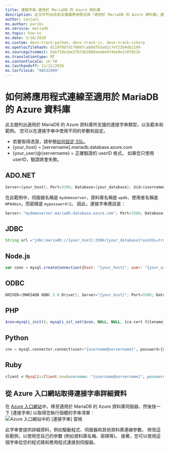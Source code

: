 ```yaml
---
title: 連接字串-適用於 MariaDB 的 Azure 資料庫
description: 此文件列出目前支援讓應用程式與「適用於 MariaDB 的 Azure 資料庫」連線的所有連接字串，包括 ADO.NET (C#)、JDBC、Node.js、ODBC、PHP、Python 與 Ruby。
author: savjani
ms.author: pariks
ms.service: mariadb
ms.topic: how-to
ms.date: 3/18/2020
ms.custom: devx-track-python, devx-track-js, devx-track-csharp
ms.openlocfilehash: 8119f0bfd1f9007cab0df93ad2c7ef22b4db2199
ms.sourcegitcommit: 6ab718e1be2767db2605eeebe974ee9e2c07022b
ms.translationtype: MT
ms.contentlocale: zh-TW
ms.lasthandoff: 11/12/2020
ms.locfileid: "94532999"
---
```

# <a name="how-to-connect-applications-to-azure-database-for-mariadb"></a>如何將應用程式連線至適用於 MariaDB 的 Azure 資料庫
此主題列出適用於 MariaDB 的 Azure 資料庫所支援的連接字串類型，以及範本和範例。 您可以在連接字串中使用不同的參數和設定。

- 若要取得憑證，請參閱[如何設定 SSL](./howto-configure-ssl.md)。
- {your_host} = [servername].mariadb.database.azure.com
- {your_user}@{servername} = 正確驗證的 userID 格式。  如果您只使用 userID，驗證將會失敗。

## <a name="adonet"></a>ADO.NET
```csharp
Server={your_host}; Port=3306; Database={your_database}; Uid={username@servername}; Pwd={your_password}; SslMode=Preferred;
```

在此範例中，伺服器名稱是 `mydemoserver`、資料庫名稱是 `wpdb`、使用者名稱是 `WPAdmin`，而密碼是 `mypassword!2`。 因此，連接字串應該是：

```csharp
Server= "mydemoserver.mariadb.database.azure.com"; Port=3306; Database= "wpdb"; Uid= "WPAdmin@mydemoserver"; Pwd="mypassword!2"; SslMode=Required;
```

## <a name="jdbc"></a>JDBC
```java
String url ="jdbc:mariadb://{your_host}:3306/{your_database}?useSSL=true&trustServerCertificate=true"; myDbConn = DriverManager.getConnection(url, "{username@servername}", {your_password});
```

## <a name="nodejs"></a>Node.js
```javascript
var conn = mysql.createConnection({host: "{your_host}", user: "{your_username}", password: {your_password}, database: {your_database}, port: 3306, ssl:{ca:fs.readFileSync({ca-cert filename})}});
```

## <a name="odbc"></a>ODBC
```cpp
DRIVER={MARIADB ODBC 3.0 Driver}; Server="{your_host}"; Port=3306; Database={your_database}; Uid="{username@servername}"; Pwd={your_password}; sslca={ca-cert filename}; sslverify=1;
```

## <a name="php"></a>PHP
```php
$con=mysqli_init(); mysqli_ssl_set($con, NULL, NULL, {ca-cert filename}, NULL, NULL); mysqli_real_connect($con, "{your_host}", "{username@servername}", {your_password}, {your_database}, 3306);
```

## <a name="python"></a>Python
```python
cnx = mysql.connector.connect(user="{username@servername}", password={your_password}, host="{your_host}", port=3306, database={your_database}, ssl_ca={ca-cert filename}, ssl_verify_cert=true)
```

## <a name="ruby"></a>Ruby
```ruby
client = Mysql2::Client.new(username: "{username@servername}", password: {your_password}, database: {your_database}, host: "{your_host}", port: 3306, sslca:{ca-cert filename}, sslverify:false, sslcipher:'AES256-SHA')
```

## <a name="get-the-connection-string-details-from-the-azure-portal"></a>從 Azure 入口網站取得連接字串詳細資料
在 [Azure 入口網站](https://portal.azure.com)中，移至適用於 MariaDB 的 Azure 資料庫伺服器，然後按一下 [連接字串] 以取得您執行個體的字串清單︰![Azure 入口網站中的 [連接字串] 窗格](./media/howto-connection-strings/connection-strings-on-portal.png)

此字串會提供詳細資料，例如驅動程式、伺服器和其他資料庫連線參數。 修改這些範例，以使用您自己的參數 (例如資料庫名稱、密碼等)。 接著，您可以使用這個字串從您的程式碼和應用程式連接到伺服器。

<!-- 
## Next steps
- For more information about connection libraries, see [Concepts - Connection libraries](./concepts-connection-libraries.md).
- -->
